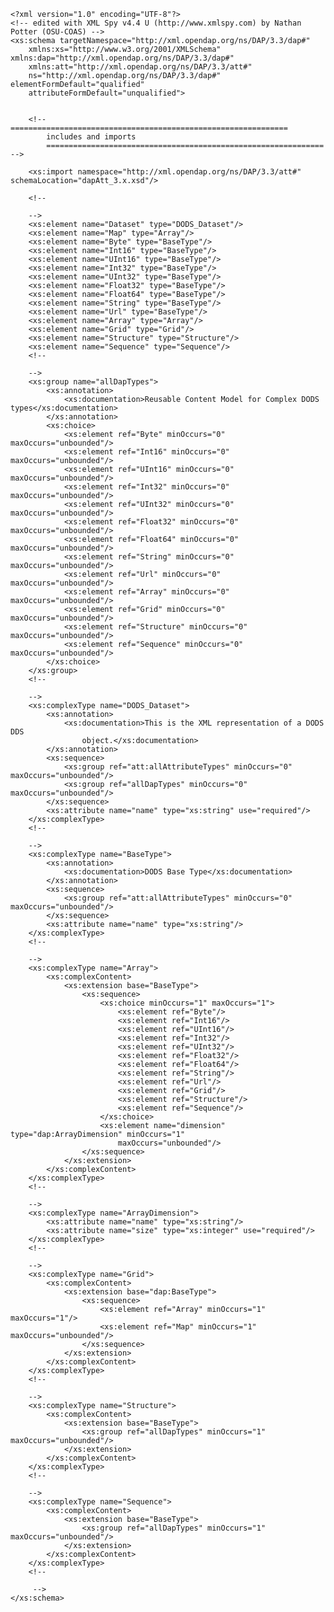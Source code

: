     <?xml version="1.0" encoding="UTF-8"?>
    <!-- edited with XML Spy v4.4 U (http://www.xmlspy.com) by Nathan Potter (OSU-COAS) -->
    <xs:schema targetNamespace="http://xml.opendap.org/ns/DAP/3.3/dap#"
        xmlns:xs="http://www.w3.org/2001/XMLSchema" xmlns:dap="http://xml.opendap.org/ns/DAP/3.3/dap#"
        xmlns:att="http://xml.opendap.org/ns/DAP/3.3/att#"
        ns="http://xml.opendap.org/ns/DAP/3.3/dap#" elementFormDefault="qualified"
        attributeFormDefault="unqualified">


        <!-- ==============================================================
            includes and imports
            ============================================================== -->

        <xs:import namespace="http://xml.opendap.org/ns/DAP/3.3/att#" schemaLocation="dapAtt_3.x.xsd"/>

        <!--

        -->
        <xs:element name="Dataset" type="DODS_Dataset"/>
        <xs:element name="Map" type="Array"/>
        <xs:element name="Byte" type="BaseType"/>
        <xs:element name="Int16" type="BaseType"/>
        <xs:element name="UInt16" type="BaseType"/>
        <xs:element name="Int32" type="BaseType"/>
        <xs:element name="UInt32" type="BaseType"/>
        <xs:element name="Float32" type="BaseType"/>
        <xs:element name="Float64" type="BaseType"/>
        <xs:element name="String" type="BaseType"/>
        <xs:element name="Url" type="BaseType"/>
        <xs:element name="Array" type="Array"/>
        <xs:element name="Grid" type="Grid"/>
        <xs:element name="Structure" type="Structure"/>
        <xs:element name="Sequence" type="Sequence"/>
        <!--

        -->
        <xs:group name="allDapTypes">
            <xs:annotation>
                <xs:documentation>Reusable Content Model for Complex DODS types</xs:documentation>
            </xs:annotation>
            <xs:choice>
                <xs:element ref="Byte" minOccurs="0" maxOccurs="unbounded"/>
                <xs:element ref="Int16" minOccurs="0" maxOccurs="unbounded"/>
                <xs:element ref="UInt16" minOccurs="0" maxOccurs="unbounded"/>
                <xs:element ref="Int32" minOccurs="0" maxOccurs="unbounded"/>
                <xs:element ref="UInt32" minOccurs="0" maxOccurs="unbounded"/>
                <xs:element ref="Float32" minOccurs="0" maxOccurs="unbounded"/>
                <xs:element ref="Float64" minOccurs="0" maxOccurs="unbounded"/>
                <xs:element ref="String" minOccurs="0" maxOccurs="unbounded"/>
                <xs:element ref="Url" minOccurs="0" maxOccurs="unbounded"/>
                <xs:element ref="Array" minOccurs="0" maxOccurs="unbounded"/>
                <xs:element ref="Grid" minOccurs="0" maxOccurs="unbounded"/>
                <xs:element ref="Structure" minOccurs="0" maxOccurs="unbounded"/>
                <xs:element ref="Sequence" minOccurs="0" maxOccurs="unbounded"/>
            </xs:choice>
        </xs:group>
        <!--

        -->
        <xs:complexType name="DODS_Dataset">
            <xs:annotation>
                <xs:documentation>This is the XML representation of a DODS DDS
                    object.</xs:documentation>
            </xs:annotation>
            <xs:sequence>
                <xs:group ref="att:allAttributeTypes" minOccurs="0" maxOccurs="unbounded"/>
                <xs:group ref="allDapTypes" minOccurs="0" maxOccurs="unbounded"/>
            </xs:sequence>
            <xs:attribute name="name" type="xs:string" use="required"/>
        </xs:complexType>
        <!--

        -->
        <xs:complexType name="BaseType">
            <xs:annotation>
                <xs:documentation>DODS Base Type</xs:documentation>
            </xs:annotation>
            <xs:sequence>
                <xs:group ref="att:allAttributeTypes" minOccurs="0" maxOccurs="unbounded"/>
            </xs:sequence>
            <xs:attribute name="name" type="xs:string"/>
        </xs:complexType>
        <!--

        -->
        <xs:complexType name="Array">
            <xs:complexContent>
                <xs:extension base="BaseType">
                    <xs:sequence>
                        <xs:choice minOccurs="1" maxOccurs="1">
                            <xs:element ref="Byte"/>
                            <xs:element ref="Int16"/>
                            <xs:element ref="UInt16"/>
                            <xs:element ref="Int32"/>
                            <xs:element ref="UInt32"/>
                            <xs:element ref="Float32"/>
                            <xs:element ref="Float64"/>
                            <xs:element ref="String"/>
                            <xs:element ref="Url"/>
                            <xs:element ref="Grid"/>
                            <xs:element ref="Structure"/>
                            <xs:element ref="Sequence"/>
                        </xs:choice>
                        <xs:element name="dimension" type="dap:ArrayDimension" minOccurs="1"
                            maxOccurs="unbounded"/>
                    </xs:sequence>
                </xs:extension>
            </xs:complexContent>
        </xs:complexType>
        <!--

        -->
        <xs:complexType name="ArrayDimension">
            <xs:attribute name="name" type="xs:string"/>
            <xs:attribute name="size" type="xs:integer" use="required"/>
        </xs:complexType>
        <!--

        -->
        <xs:complexType name="Grid">
            <xs:complexContent>
                <xs:extension base="dap:BaseType">
                    <xs:sequence>
                        <xs:element ref="Array" minOccurs="1" maxOccurs="1"/>
                        <xs:element ref="Map" minOccurs="1" maxOccurs="unbounded"/>
                    </xs:sequence>
                </xs:extension>
            </xs:complexContent>
        </xs:complexType>
        <!--

        -->
        <xs:complexType name="Structure">
            <xs:complexContent>
                <xs:extension base="BaseType">
                    <xs:group ref="allDapTypes" minOccurs="1" maxOccurs="unbounded"/>
                </xs:extension>
            </xs:complexContent>
        </xs:complexType>
        <!--

        -->
        <xs:complexType name="Sequence">
            <xs:complexContent>
                <xs:extension base="BaseType">
                    <xs:group ref="allDapTypes" minOccurs="1" maxOccurs="unbounded"/>
                </xs:extension>
            </xs:complexContent>
        </xs:complexType>
        <!--

         -->
    </xs:schema>